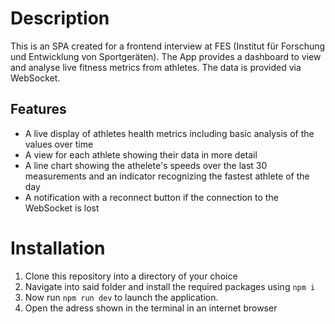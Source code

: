 # Description

This is an SPA created for a frontend interview at FES (Institut für Forschung und Entwicklung von Sportgeräten). The App provides a dashboard to view and analyse live fitness metrics from athletes. The data is provided via WebSocket.

## Features

- A live display of athletes health metrics including basic analysis of the values over time
- A view for each athlete showing their data in more detail
- A line chart showing the athelete's speeds over the last 30 measurements and an indicator recognizing the fastest athlete of the day
- A notification with a reconnect button if the connection to the WebSocket is lost

# Installation

1. Clone this repository into a directory of your choice
2. Navigate into said folder and install the required packages using `npm i`
3. Now run `npm run dev` to launch the application.
4. Open the adress shown in the terminal in an internet browser
